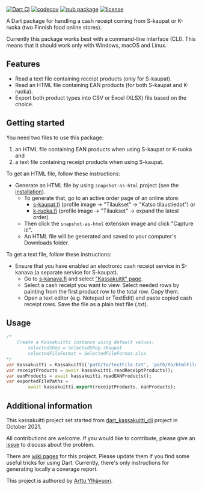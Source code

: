 [![Dart CI](https://github.com/areee/kassakuitti/actions/workflows/dart.yml/badge.svg)](https://github.com/areee/kassakuitti/actions/workflows/dart.yml)
[![codecov](https://codecov.io/github/areee/kassakuitti/branch/main/graph/badge.svg?token=3URJPD5HD1)](https://codecov.io/github/areee/kassakuitti)
[![pub package](https://img.shields.io/pub/v/kassakuitti.svg)](https://pub.dev/packages/kassakuitti)
[![license](https://img.shields.io/github/license/areee/kassakuitti)](https://github.com/areee/kassakuitti/blob/main/LICENSE)

A Dart package for handling a cash receipt coming from S-kaupat or K-ruoka (two Finnish food online stores).

Currently this package works best with a command-line interface (CLI). This means that it should work only with Windows, macOS and Linux.

## Features

- Read a text file containing receipt products (only for S-kaupat).
- Read an HTML file containing EAN products (for both S-kaupat and K-ruoka).
- Export both product types into CSV or Excel (XLSX) file based on the choice.

## Getting started

You need two files to use this package:
1. an HTML file containing EAN products when using S-kaupat or K-ruoka and 
2. a text file containing receipt products when using S-kaupat.

To get an HTML file, follow these instructions:
- Generate an HTML file by using `snapshot-as-html` project (see the [installation](https://github.com/areee/dart_kassakuitti_cli/blob/main/INSTALLATION.md)).
  - To generate that, go to an active order page of an online store:
    - [s-kaupat.fi](https://www.s-kaupat.fi) (profile image → "Tilaukset" → "Katso tilaustiedot") or
    - [k-ruoka.fi](https://www.k-ruoka.fi) (profile image → "Tilaukset" → expand the latest order).
  - Then click the `snapshot-as-html` extension image and click "Capture it!".
  - An HTML file will be generated and saved to your computer's Downloads folder.

To get a text file, follow these instructions:
- Ensure that you have enabled an electronic cash receipt service in S-kanava (a separate service for S-kaupat).
    - Go to [s-kanava.fi](https://www.s-kanava.fi) and select ["Kassakuitit" page](https://www.s-kanava.fi/web/s/oma-s-kanava/asiakasomistaja/kassakuitit).
    - Select a cash receipt you want to view. Select needed rows by painting from the first product row to the total row. Copy them.
    - Open a text editor (e.g. Notepad or TextEdit) and paste copied cash receipt rows. Save the file as a plain text file (.txt).

## Usage

```dart
/*
    Create a Kassakuitti instance using default values:
        selectedShop = SelectedShop.sKaupat
        selectedFileFormat = SelectedFileFormat.xlsx
*/
var kassakuitti = Kassakuitti('path/to/textFile.txt', 'path/to/htmlFile.html');
var receiptProducts = await kassakuitti.readReceiptProducts();
var eanProducts = await kassakuitti.readEANProducts();
var exportedFilePaths =
        await kassakuitti.export(receiptProducts, eanProducts);
```

## Additional information

This kassakuitti project set started from [dart_kassakuitti_cli](https://github.com/areee/dart_kassakuitti_cli) project in October 2021.

All contributions are welcome. If you would like to contribute, please give an [issue](https://github.com/areee/kassakuitti/issues/new) to discuss about the problem.

There are [wiki pages](https://github.com/areee/kassakuitti/wiki) for this project. Please update them if you find some useful tricks for using Dart. Currently, there's only instructions for generating locally a coverage report.

This project is authored by [Arttu Ylhävuori](https://www.linkedin.com/in/arttuylh).